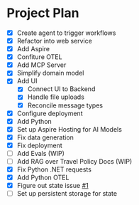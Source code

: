 # Project Plan

- [X] Create agent to trigger workflows
- [X] Refactor into web service
- [X] Add Aspire
- [X] Confiture OTEL
- [X] Add MCP Server
- [X] Simplify domain model
- [X] Add UI
    - [X] Connect UI to Backend
    - [X] Handle file uploads
    - [X] Reconcile message types
- [X] Configure deployment
- [X] Add Python
- [X] Set up Aspire Hosting for AI Models
- [X] Fix data generation
- [X] Fix deployment
- [ ] Add Evals (WIP)
- [ ] Add RAG over Travel Policy Docs (WIP)
- [X] Fix Python .NET requests
- [X] Add Python OTEL
- [X] Figure out state issue [#1](https://github.com/luisquintanilla/AccedeSimple/issues/1)
- [ ] Set up persistent storage for state
